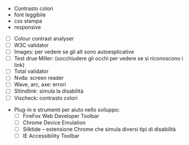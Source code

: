 - Contrasto colori
- font leggibile
- css stampa
- responsive

- [ ] Colour contrast analyser
- [ ] W3C validator
- [ ] Images: per vedere se gli alt sono autoesplicative
- [ ] Test drue Miller: (socchiudere gli occhi per vedere se si riconoscono i link)
- [ ] Total validator
- [ ] Nvda: screen reader
- [ ] Wave, arc, axe: errori
- [ ] Sltindlink: simula la disabilità
- [ ] Vischeck: contrasto colori
- Plug-in e strumenti per aiuto nello sviluppo:
  - [ ] FireFox Web Developer Toolbar
  - [ ] Chrome Device Emulation
  - [ ] Silktide – estensione Chrome che simula diversi tipi di disabilità
  - [ ] IE Accessibility Toolbar
